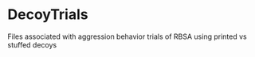 # DecoyTrials
Files associated with aggression behavior trials of RBSA using printed vs stuffed decoys
